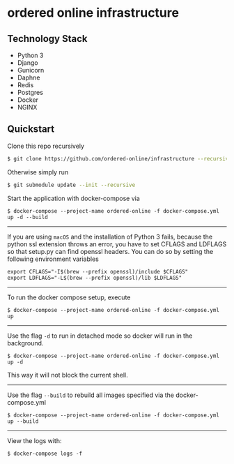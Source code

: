 # ordered online infrastructure

## Technology Stack

- Python 3
- Django
- Gunicorn
- Daphne
- Redis
- Postgres
- Docker
- NGINX

## Quickstart

Clone this repo recursively

```bash
$ git clone https://github.com/ordered-online/infrastructure --recursive
```

Otherwise simply run

```bash
$ git submodule update --init --recursive
```

Start the application with docker-compose via 
```
$ docker-compose --project-name ordered-online -f docker-compose.yml up -d --build
```

---

If you are using `macOS` and the installation of Python 3 fails, 
because the python ssl extension throws an error,
you have to set CFLAGS and LDFLAGS so that setup.py can find openssl headers. 
You can do so by setting the following environment variables
```
export CFLAGS="-I$(brew --prefix openssl)/include $CFLAGS"
export LDFLAGS="-L$(brew --prefix openssl)/lib $LDFLAGS"
```

---

To run the docker compose setup, execute
```
$ docker-compose --project-name ordered-online -f docker-compose.yml up
```

---

Use the flag `-d` to run in detached mode so docker will run in the background.
```
$ docker-compose --project-name ordered-online -f docker-compose.yml up -d
```
This way it will not block the current shell.

---

Use the flag `--build` to rebuild all images specified via the docker-compose.yml
```
$ docker-compose --project-name ordered-online -f docker-compose.yml up --build
```
--- 
View the logs with:
```
$ docker-compose logs -f
```
